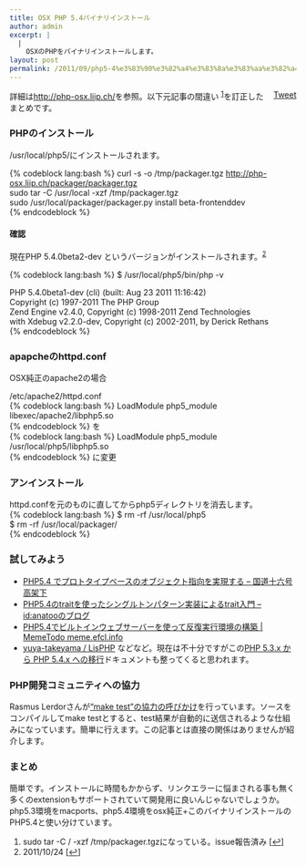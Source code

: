 ```yaml
---
title: OSX PHP 5.4バイナリインストール
author: admin
excerpt: |
  |
    OSXのPHPをバイナリインストールします。
layout: post
permalink: /2011/09/php5-4%e3%83%90%e3%82%a4%e3%83%8a%e3%83%aa%e3%82%a4%e3%83%b3%e3%82%b9%e3%83%88%e3%83%bc%e3%83%ab/
---
```

<div style="float: right; margin-left: 10px;">
  <a href="https://twitter.com/share" class="twitter-share-button" data-count="vertical" data-url="http://www.bear-project.net/blog/2011/09/php5-4%e3%83%90%e3%82%a4%e3%83%8a%e3%83%aa%e3%82%a4%e3%83%b3%e3%82%b9%e3%83%88%e3%83%bc%e3%83%ab/">Tweet</a>
</div>

詳細は<http://php-osx.liip.ch/>を参照。以下元記事の間違い <sup><a href="#footnote_0_798" id="identifier_0_798" class="footnote-link footnote-identifier-link" title="sudo tar -C /  -xzf /tmp/packager.tgzになっている。issue報告済み">1</a></sup>を訂正したまとめです。

### PHPのインストール

/usr/local/php5/にインストールされます。

{% codeblock lang:bash %}
curl -s -o /tmp/packager.tgz http://php-osx.liip.ch/packager/packager.tgz  
sudo tar -C /usr/local -xzf /tmp/packager.tgz  
sudo /usr/local/packager/packager.py install beta-frontenddev  
{% endcodeblock %}

#### 確認

現在PHP 5.4.0beta2-dev というバージョンがインストールされます。<sup><a href="#footnote_1_798" id="identifier_1_798" class="footnote-link footnote-identifier-link" title="2011/10/24">2</a></sup>

{% codeblock lang:bash %}
$ /usr/local/php5/bin/php -v

PHP 5.4.0beta1-dev (cli) (built: Aug 23 2011 11:16:42)  
Copyright (c) 1997-2011 The PHP Group  
Zend Engine v2.4.0, Copyright (c) 1998-2011 Zend Technologies  
with Xdebug v2.2.0-dev, Copyright (c) 2002-2011, by Derick Rethans  
{% endcodeblock %}

### apapcheのhttpd.conf

OSX純正のapache2の場合

/etc/apache2/httpd.conf  
{% codeblock lang:bash %}
LoadModule php5_module libexec/apache2/libphp5.so  
{% endcodeblock %}
を  
{% codeblock lang:bash %}
LoadModule php5_module /usr/local/php5/libphp5.so  
{% endcodeblock %}
に変更

### アンインストール

httpd.confを元のものに直してからphp5ディレクトリを消去します。  
{% codeblock lang:bash %}
$ rm -rf /usr/local/php5  
$ rm -rf /usr/local/packager/  
{% endcodeblock %}

### 試してみよう

*   [PHP5.4 でプロトタイプベースのオブジェクト指向を実現する &#8211; 国道十六号高架下][1]
*   [PHP5.4のtraitを使ったシングルトンパターン実装によるtrait入門 &#8211; id:anatooのブログ ][2]
*   [PHP5.4でビルトインウェブサーバーを使って反復実行環境の構築 | MemeTodo meme.efcl.info][3]
*   [yuya-takeyama / LisPHP][4]
などなど。現在は不十分ですがこの[PHP 5.3.x から PHP 5.4.x への移行][5]ドキュメントも整ってくると思われます。 </ul> 
### PHP開発コミュニティへの協力

Rasmus Lerdorさんが[&#8220;make test&#8221;の協力の呼びかけ][6]を行っています。ソースをコンパイルしてmake testとすると、test結果が自動的に送信されるような仕組みになっています。簡単に行えます。この記事とは直接の関係はありませんが紹介します。

### まとめ

簡単です。インストールに時間もかからず、リンクエラーに悩まされる事も無く多くのextensionもサポートされていて開発用に良いんじゃないでしょうか。php5.3環境をmacports、php5.4環境をosx純正+このバイナリインストールのPHP5.4と使い分けています。

<ol class="footnotes">
  <li id="footnote_0_798" class="footnote">
    sudo tar -C / -xzf /tmp/packager.tgzになっている。issue報告済み [<a href="#identifier_0_798" class="footnote-link footnote-back-link">&#8617;</a>]
  </li>
  <li id="footnote_1_798" class="footnote">
    2011/10/24 [<a href="#identifier_1_798" class="footnote-link footnote-back-link">&#8617;</a>]
  </li>
</ol>

 [1]: http://d.hatena.ne.jp/jmtaro/20110908/1315508354
 [2]: http://d.hatena.ne.jp/anatoo/20110707/1310045371
 [3]: http://meme.efcl.info/2011/07/php54.html
 [4]: https://github.com/yuya-takeyama/LisPHP
 [5]: http://php.net/manual/ja/migration54.php
 [6]: https://plus.google.com/113641248237520845183/posts/R8qAfsM8qcs